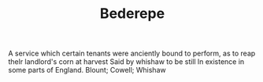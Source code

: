 ---
title: Bederepe
permalink: "/definitions/bederepe.html"
body: A service which certain tenants were anciently bound to perform, as to reap
  thelr landlord's corn at harvest Said by whishaw to be still ln existence in some
  parts of England. Blount; Cowell; Whishaw
published_at: '2018-07-07'
layout: post
---